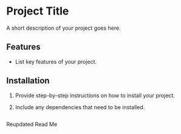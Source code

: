 # Project Title

A short description of your project goes here.

## Features

- List key features of your project.

## Installation

1. Provide step-by-step instructions on how to install your project.
2. Include any dependencies that need to be installed.

   ```bash
Reupdated Read Me
   
 
